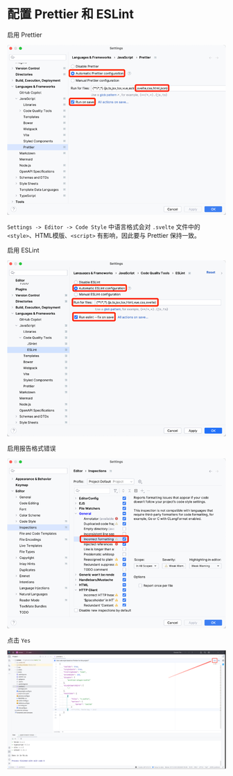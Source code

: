 ---
---

# 配置 Prettier 和 ESLint

启用 Prettier

![](./01.png)

`Settings -> Editor -> Code Style` 中语言格式会对 `.svelte` 文件中的 `<style>`、HTML模版、`<script>` 有影响，因此要与 Prettier 保持一致。

启用 ESLint

![](./02.png)

启用报告格式错误

![](./00.png)

点击 `Yes`

![](./03.png)